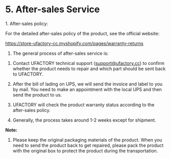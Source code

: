 ﻿# 5. **After-sales Service**
<a name="_toc28389"></a>1. After-sales policy:

For the detailed after-sales policy of the product, see the official website:

<https://store-ufactory-cc.myshopify.com/pages/warranty-returns>

1. The general process of after-sales service is:

1) Contact UFACTORY technical support (support@ufactory.cc) to confirm whether the product needs to repair and which part should be sent back to UFACTORY.

2) After the bill of lading on UPS, we will send the invoice and label to you by mail. You need to make an appointment with the local UPS and then send the product to us.

3) UFACTORY  will check the product warranty status according to the after-sales policy.

4) Generally, the process takes around 1-2 weeks except for shipment.

**Note:**

1. Please keep the original packaging materials of the product. When you need to send the product back to get repaired, please pack the product with the original box to protect the product during the transportation.


